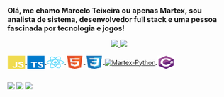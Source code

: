 ### Olá, me chamo Marcelo Teixeira ou apenas Martex, sou analista de sistema, desenvolvedor full stack e uma pessoa fascinada por tecnologia e jogos!

<div align="center">
  <a href="https://github.com/martex84">
  <img height="180em" src="https://github-readme-stats.vercel.app/api?username=martex84&show_icons=true&theme=dark&include_all_commits=true&count_private=true"/>
  <img height="180em" src="https://github-readme-stats.vercel.app/api/top-langs/?username=martex84&layout=compact&langs_count=7&theme=dark"/>
</div>
<div style="display: inline_block"><br>
  <img align="center" alt="Martex-Js" height="30" width="40" src="https://raw.githubusercontent.com/devicons/devicon/master/icons/javascript/javascript-plain.svg">
  <img align="center" alt="Martex-Ts" height="30" width="40" src="https://raw.githubusercontent.com/devicons/devicon/master/icons/typescript/typescript-plain.svg">
  <img align="center" alt="Martex-React" height="30" width="40" src="https://raw.githubusercontent.com/devicons/devicon/master/icons/react/react-original.svg">
  <img align="center" alt="Martex-HTML" height="30" width="40" src="https://raw.githubusercontent.com/devicons/devicon/master/icons/html5/html5-original.svg">
  <img align="center" alt="Martex-CSS" height="30" width="40" src="https://raw.githubusercontent.com/devicons/devicon/master/icons/css3/css3-original.svg">
  <img align="center" alt="Martex-Python" height="30" width="40" src="https://cdn.jsdelivr.net/gh/devicons/devicon/icons/java/java-original.svg" />
  <img align="center" alt="Martex-Csharp" height="30" width="40" src="https://raw.githubusercontent.com/devicons/devicon/master/icons/csharp/csharp-original.svg">  
</div>
  
  ##
 
<div> 
    <a href="https://www.instagram.com/martextsys" target="_blank"><img src="https://img.shields.io/badge/-Instagram-%23E4405F?style=for-the-badge&logo=instagram&logoColor=white" target="_blank"></a>
  <a href = "mailto:martex849@gmail.com"><img src="https://img.shields.io/badge/-Gmail-%23333?style=for-the-badge&logo=gmail&logoColor=white" target="_blank"></a>
  <a href="https://www.linkedin.com/in/martex8" target="_blank"><img src="https://img.shields.io/badge/-LinkedIn-%230077B5?style=for-the-badge&logo=linkedin&logoColor=white" target="_blank"></a>  
</div>
  
<div>
  
</div>

<!--
![Snake animation](https://github.com/rafaballerini/rafaballerini/blob/output/github-contribution-grid-snake.svg)

**martex84/martex84** is a ✨ _special_ ✨ repository because its `README.md` (this file) appears on your GitHub profile.

Here are some ideas to get you started:

- 🔭 I’m currently working on ...
- 🌱 I’m currently learning ...
- 👯 I’m looking to collaborate on ...
- 🤔 I’m looking for help with ...
- 💬 Ask me about ...
- 📫 How to reach me: ...
- 😄 Pronouns: ...
- ⚡ Fun fact: ...
-->
